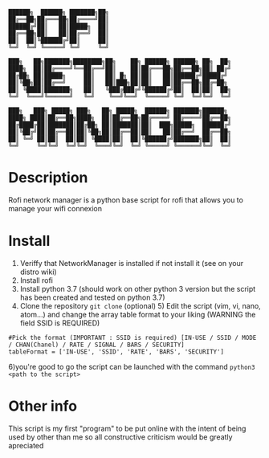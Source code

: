 ```
██████╗  ██████╗ ███████╗██╗
██╔══██╗██╔═══██╗██╔════╝██║
██████╔╝██║   ██║█████╗  ██║
██╔══██╗██║   ██║██╔══╝  ██║
██║  ██║╚██████╔╝██║     ██║
╚═╝  ╚═╝ ╚═════╝ ╚═╝     ╚═╝
                            
███╗   ██╗███████╗████████╗██╗    ██╗ ██████╗ ██████╗ ██╗  ██╗
████╗  ██║██╔════╝╚══██╔══╝██║    ██║██╔═══██╗██╔══██╗██║ ██╔╝
██╔██╗ ██║█████╗     ██║   ██║ █╗ ██║██║   ██║██████╔╝█████╔╝ 
██║╚██╗██║██╔══╝     ██║   ██║███╗██║██║   ██║██╔══██╗██╔═██╗ 
██║ ╚████║███████╗   ██║   ╚███╔███╔╝╚██████╔╝██║  ██║██║  ██╗
╚═╝  ╚═══╝╚══════╝   ╚═╝    ╚══╝╚══╝  ╚═════╝ ╚═╝  ╚═╝╚═╝  ╚═╝
                                                              
███╗   ███╗ █████╗ ███╗   ██╗ █████╗  ██████╗ ███████╗██████╗ 
████╗ ████║██╔══██╗████╗  ██║██╔══██╗██╔════╝ ██╔════╝██╔══██╗
██╔████╔██║███████║██╔██╗ ██║███████║██║  ███╗█████╗  ██████╔╝
██║╚██╔╝██║██╔══██║██║╚██╗██║██╔══██║██║   ██║██╔══╝  ██╔══██╗
██║ ╚═╝ ██║██║  ██║██║ ╚████║██║  ██║╚██████╔╝███████╗██║  ██║
╚═╝     ╚═╝╚═╝  ╚═╝╚═╝  ╚═══╝╚═╝  ╚═╝ ╚═════╝ ╚══════╝╚═╝  ╚═╝
```
        

# Description

Rofi network manager is a python base script for rofi that allows you to
manage your wifi connexion


# Install

1) Veriffy that NetworkManager is installed if not install it (see on your distro wiki)
2) Install rofi 
3) Install python 3.7 (should work on other python 3 version but the script has been created and tested on python 3.7)
4) Clone the repository `git clone`
(optional) 5) Edit the script (vim, vi, nano, atom...) and change the array table format to your liking (WARNING the field SSID is REQUIRED)
```
#Pick the format (IMPORTANT : SSID is required) [IN-USE / SSID / MODE / CHAN(Chanel) / RATE / SIGNAL / BARS / SECURITY]
tableFormat = ['IN-USE', 'SSID', 'RATE', 'BARS', 'SECURITY']
```
6)you're good to go the script can be launched with the command `python3 <path to the script>`


# Other info 

This script is my first "program" to be put online with the intent of being used by other than me so all constructive criticism would be greatly apreciated
